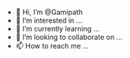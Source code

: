 - 👋 Hi, I’m @Gamipath
- 👀 I’m interested in ...
- 🌱 I’m currently learning ...
- 💞️ I’m looking to collaborate on ...
- 📫 How to reach me ...

<!---
Gamipath/Gamipath is a ✨ special ✨ repository because its `README.md` (this file) appears on your GitHub profile.
You can click the Preview link to take a look at your changes.
--->
